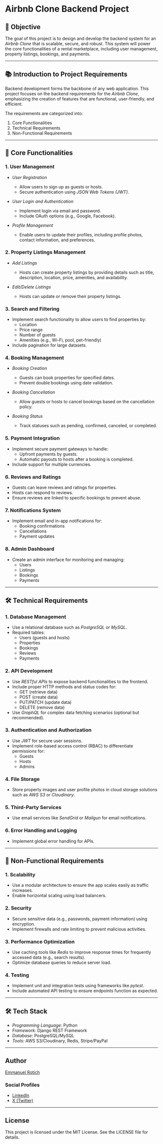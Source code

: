 # Airbnb Clone Backend Project  

## 🎯 Objective  
The goal of this project is to design and develop the backend system for an *Airbnb Clone* that is scalable, secure, and robust. This system will power the core functionalities of a rental marketplace, including user management, property listings, bookings, and payments.  

---

## 📚 Introduction to Project Requirements  

Backend development forms the backbone of any web application. This project focuses on the backend requirements for the *Airbnb Clone*, emphasizing the creation of features that are functional, user-friendly, and efficient.  

The requirements are categorized into:  
1. Core Functionalities  
2. Technical Requirements  
3. Non-Functional Requirements  

---

## 🔑 Core Functionalities  

### 1. User Management  
- *User Registration*  
  - Allow users to sign up as guests or hosts.  
  - Secure authentication using *JSON Web Tokens (JWT)*.  

- *User Login and Authentication*  
  - Implement login via email and password.  
  - Include OAuth options (e.g., Google, Facebook).  

- *Profile Management*  
  - Enable users to update their profiles, including profile photos, contact information, and preferences.  

### 2. Property Listings Management  
- *Add Listings*  
  - Hosts can create property listings by providing details such as title, description, location, price, amenities, and availability.  

- *Edit/Delete Listings*  
  - Hosts can update or remove their property listings.  

### 3. Search and Filtering  
- Implement search functionality to allow users to find properties by:  
  - Location  
  - Price range  
  - Number of guests  
  - Amenities (e.g., Wi-Fi, pool, pet-friendly)  
- Include pagination for large datasets.  

### 4. Booking Management  
- *Booking Creation*  
  - Guests can book properties for specified dates.  
  - Prevent double bookings using date validation.  

- *Booking Cancellation*  
  - Allow guests or hosts to cancel bookings based on the cancellation policy.  

- *Booking Status*  
  - Track statuses such as pending, confirmed, canceled, or completed.  

### 5. Payment Integration  
- Implement secure payment gateways to handle:  
  - Upfront payments by guests.  
  - Automatic payouts to hosts after a booking is completed.  
- Include support for multiple currencies.  

### 6. Reviews and Ratings  
- Guests can leave reviews and ratings for properties.  
- Hosts can respond to reviews.  
- Ensure reviews are linked to specific bookings to prevent abuse.  

### 7. Notifications System  
- Implement email and in-app notifications for:  
  - Booking confirmations  
  - Cancellations  
  - Payment updates  

### 8. Admin Dashboard  
- Create an admin interface for monitoring and managing:  
  - Users  
  - Listings  
  - Bookings  
  - Payments  

---

## 🛠️ Technical Requirements  

### 1. Database Management  
- Use a relational database such as *PostgreSQL* or *MySQL*.  
- Required tables:  
  - Users (guests and hosts)  
  - Properties  
  - Bookings  
  - Reviews  
  - Payments  

### 2. API Development  
- Use *RESTful APIs* to expose backend functionalities to the frontend.  
- Include proper HTTP methods and status codes for:  
  - GET (retrieve data)  
  - POST (create data)  
  - PUT/PATCH (update data)  
  - DELETE (remove data)  
- Use *GraphQL* for complex data fetching scenarios (optional but recommended).  

### 3. Authentication and Authorization  
- Use *JWT* for secure user sessions.  
- Implement role-based access control (RBAC) to differentiate permissions for:  
  - Guests  
  - Hosts  
  - Admins  

### 4. File Storage  
- Store property images and user profile photos in cloud storage solutions such as *AWS S3* or *Cloudinary*.  

### 5. Third-Party Services  
- Use email services like *SendGrid* or *Mailgun* for email notifications.  

### 6. Error Handling and Logging  
- Implement global error handling for APIs.  

---

## 🚀 Non-Functional Requirements  

### 1. Scalability  
- Use a modular architecture to ensure the app scales easily as traffic increases.  
- Enable horizontal scaling using load balancers.  

### 2. Security  
- Secure sensitive data (e.g., passwords, payment information) using encryption.  
- Implement firewalls and rate limiting to prevent malicious activities.  

### 3. Performance Optimization  
- Use caching tools like *Redis* to improve response times for frequently accessed data (e.g., search results).  
- Optimize database queries to reduce server load.  

### 4. Testing  
- Implement unit and integration tests using frameworks like *pytest*.  
- Include automated API testing to ensure endpoints function as expected.  

---

## 🛠️ Tech Stack  

- *Programming Language:* Python  
- *Framework:* Django REST Framework  
- *Database:* PostgreSQL/MySQL  
- *Tools:* AWS S3/Cloudinary, Redis, Stripe/PayPal  

---

## Author  

[Emmanuel Rotich](https;//github.com/mikemanuu)  

### Social Profiles  
- [LinkedIn](https://www.linkedin.com/in/rotich-emmanuel-14ba25188)  
- [X (Twitter)](https://twitter.com/mikemanuu)  
 

---

## License  

This project is licensed under the MIT License. See the LICENSE file for details.
